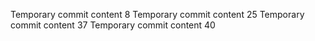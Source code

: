 Temporary commit content 8
Temporary commit content 25
Temporary commit content 37
Temporary commit content 40
